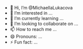 - 👋 Hi, I’m @MichaellaLukacova
- 👀 I’m interested in ...
- 🌱 I’m currently learning ...
- 💞️ I’m looking to collaborate on ...
- 📫 How to reach me ...
- 😄 Pronouns: ...
- ⚡ Fun fact: ...

<!---
MichaellaLukacova/MichaellaLukacova is a ✨ special ✨ repository because its `README.md` (this file) appears on your GitHub profile.
You can click the Preview link to take a look at your changes.
--->
